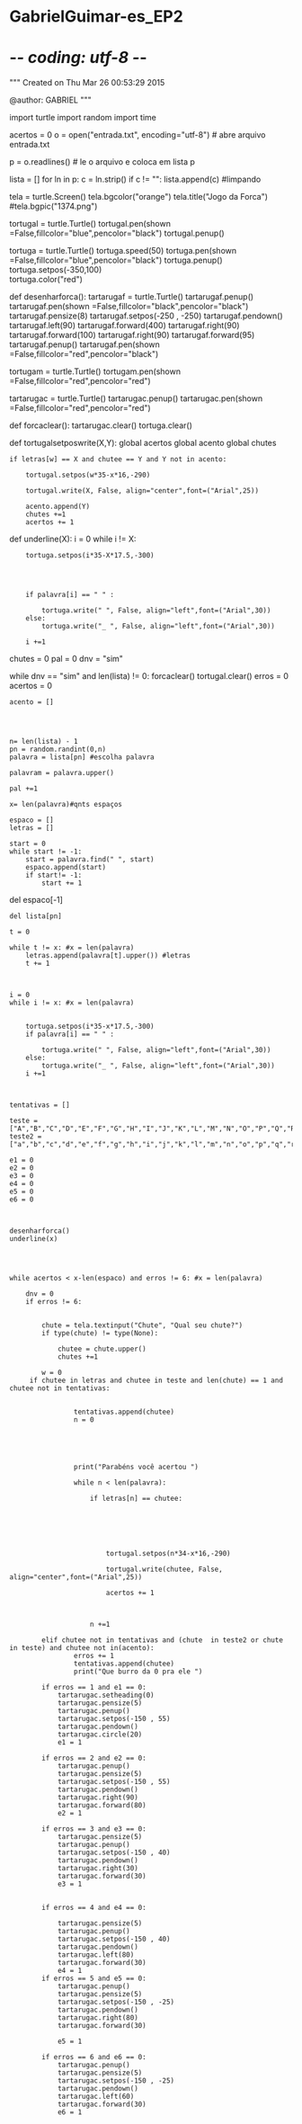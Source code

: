 # GabrielGuimar-es_EP2
# -*- coding: utf-8 -*-
"""
Created on Thu Mar 26 00:53:29 2015

@author: GABRIEL
"""

import turtle
import random
import time


acertos = 0
o = open("entrada.txt", encoding="utf-8") # abre arquivo entrada.txt

p = o.readlines()  # le o arquivo e coloca em lista p 

lista = []
for ln in p:
    c = ln.strip()
    if c != "":
        lista.append(c) #limpando
        
tela = turtle.Screen() 
tela.bgcolor("orange")
tela.title("Jogo da Forca")
#tela.bgpic("1374.png")

tortugal = turtle.Turtle()
tortugal.pen(shown =False,fillcolor="blue",pencolor="black")
tortugal.penup()


tortuga = turtle.Turtle()
tortuga.speed(50)
tortuga.pen(shown =False,fillcolor="blue",pencolor="black")
tortuga.penup()
tortuga.setpos(-350,100)   
tortuga.color("red")

def desenharforca():
    tartarugaf = turtle.Turtle()
    tartarugaf.penup()
    tartarugaf.pen(shown =False,fillcolor="black",pencolor="black")
    tartarugaf.pensize(8)
    tartarugaf.setpos(-250 , -250)
    tartarugaf.pendown()
    tartarugaf.left(90)
    tartarugaf.forward(400)
    tartarugaf.right(90)
    tartarugaf.forward(100)
    tartarugaf.right(90)
    tartarugaf.forward(95)
    tartarugaf.penup()
    tartarugaf.pen(shown =False,fillcolor="red",pencolor="black")  
    
tortugam = turtle.Turtle()
tortugam.pen(shown =False,fillcolor="red",pencolor="red")


tartarugac = turtle.Turtle()
tartarugac.penup()
tartarugac.pen(shown =False,fillcolor="red",pencolor="red")

def forcaclear():
    tartarugac.clear()
    tortuga.clear()
    
def tortugalsetposwrite(X,Y):
    global acertos
    global acento
    global chutes
    
    if letras[w] == X and chutee == Y and Y not in acento:
        
        tortugal.setpos(w*35-x*16,-290)
                    
        tortugal.write(X, False, align="center",font=("Arial",25))
        
        acento.append(Y)
        chutes +=1                   
        acertos += 1
    
def underline(X):
    i = 0
    while i != X:
        
        
        
        tortuga.setpos(i*35-X*17.5,-300)
        
    
    
 
        if palavra[i] == " " :
            
            tortuga.write(" ", False, align="left",font=("Arial",30))
        else:
            tortuga.write("_ ", False, align="left",font=("Arial",30))
            
        i +=1 
    
 
chutes = 0
pal = 0
dnv = "sim"

while dnv == "sim" and len(lista) != 0:
    forcaclear()
    tortugal.clear()
    erros = 0
    acertos = 0
    
    acento = []
    
    
    

    n= len(lista) - 1
    pn = random.randint(0,n)
    palavra = lista[pn] #escolha palavra
    
    palavram = palavra.upper()
    
    pal +=1
    
    x= len(palavra)#qnts espaços
    
    espaco = []
    letras = []
    
    start = 0
    while start != -1:
        start = palavra.find(" ", start)
        espaco.append(start)
        if start!= -1:
            start += 1
            
  del espaco[-1]
    
    del lista[pn]
    
    t = 0
    
    while t != x: #x = len(palavra)
        letras.append(palavra[t].upper()) #letras
        t += 1
    
    
    
    i = 0
    while i != x: #x = len(palavra)
        
        
        tortuga.setpos(i*35-x*17.5,-300)
        if palavra[i] == " " :
            
            tortuga.write(" ", False, align="left",font=("Arial",30))
        else:
            tortuga.write("_ ", False, align="left",font=("Arial",30))
        i +=1
    
    
    
    tentativas = []
    
    teste = ["A","B","C","D","E","F","G","H","I","J","K","L","M","N","O","P","Q","R","S","T","U","V","W","X","Y","Z"]
    teste2 = ["a","b","c","d","e","f","g","h","i","j","k","l","m","n","o","p","q","r","s","t","u","v","w","x","y","z"]
    
    e1 = 0
    e2 = 0
    e3 = 0
    e4 = 0        
    e5 = 0        
    e6 = 0 
    
    
        
    desenharforca()    
    underline(x)
    
    
    
    
    while acertos < x-len(espaco) and erros != 6: #x = len(palavra)
        
        dnv = 0
        if erros != 6:
        
               
            chute = tela.textinput("Chute", "Qual seu chute?")
            if type(chute) != type(None):
                
                chutee = chute.upper()
                chutes +=1
        
            w = 0
         if chutee in letras and chutee in teste and len(chute) == 1 and chutee not in tentativas:
                    
                    
                    tentativas.append(chutee)
                    n = 0        
                    
                    
                    
                    
                    
                    print("Parabéns você acertou ")
                    
                    while n < len(palavra):              
                        
                        if letras[n] == chutee:
    
                           
                            
                            
                
                            
                            tortugal.setpos(n*34-x*16,-290)
                    
                            tortugal.write(chutee, False, align="center",font=("Arial",25))
                
                            acertos += 1
                                   
                         
                            
                        n +=1
                        
            elif chutee not in tentativas and (chute  in teste2 or chute in teste) and chutee not in(acento):
                    erros += 1
                    tentativas.append(chutee)
                    print("Que burro da 0 pra ele ")    
                      
            if erros == 1 and e1 == 0:
                tartarugac.setheading(0)
                tartarugac.pensize(5)
                tartarugac.penup()
                tartarugac.setpos(-150 , 55)
                tartarugac.pendown()
                tartarugac.circle(20)
                e1 = 1
        
            if erros == 2 and e2 == 0:
                tartarugac.penup()
                tartarugac.pensize(5)
                tartarugac.setpos(-150 , 55)
                tartarugac.pendown()
                tartarugac.right(90)
                tartarugac.forward(80)
                e2 = 1            
                
            if erros == 3 and e3 == 0:
                tartarugac.pensize(5)
                tartarugac.penup()
                tartarugac.setpos(-150 , 40)
                tartarugac.pendown()
                tartarugac.right(30)
                tartarugac.forward(30)
                e3 = 1
                
                
            if erros == 4 and e4 == 0:
                
                tartarugac.pensize(5)
                tartarugac.penup()
                tartarugac.setpos(-150 , 40)
                tartarugac.pendown()
                tartarugac.left(80)
                tartarugac.forward(30)
                e4 = 1
            if erros == 5 and e5 == 0:
                tartarugac.penup()
                tartarugac.pensize(5)
                tartarugac.setpos(-150 , -25)
                tartarugac.pendown()
                tartarugac.right(80)
                tartarugac.forward(30)
            
                e5 = 1
                
            if erros == 6 and e6 == 0:
                tartarugac.penup()
                tartarugac.pensize(5)
                tartarugac.setpos(-150 , -25)
                tartarugac.pendown()
                tartarugac.left(60)
                tartarugac.forward(30)
                e6 = 1
                
                
